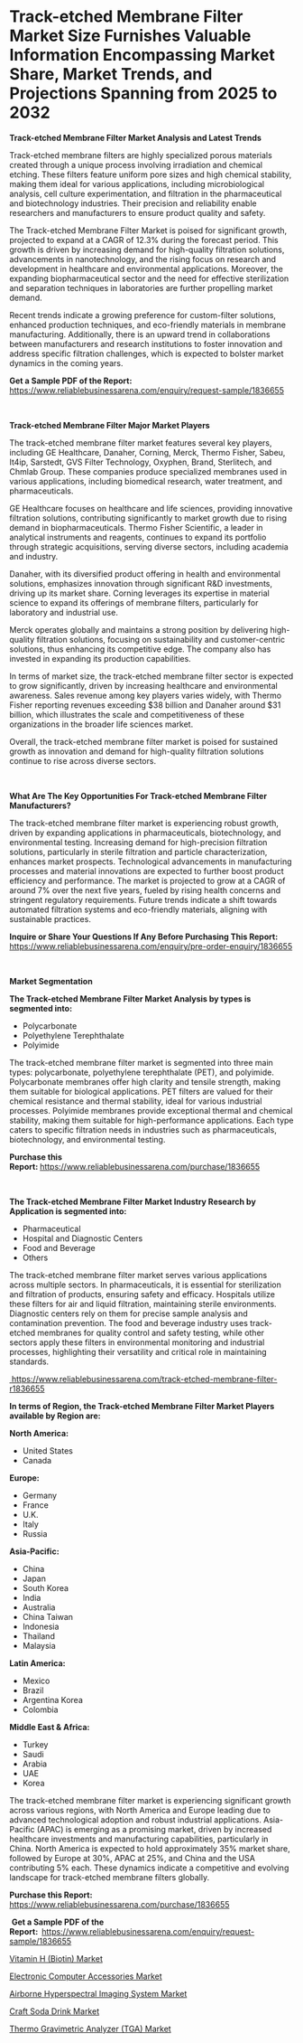 <p><h1>Track-etched Membrane Filter Market Size Furnishes Valuable Information Encompassing Market Share, Market Trends, and Projections Spanning from 2025 to 2032</h1></p><p><strong>Track-etched Membrane Filter Market Analysis and Latest Trends</strong></p>
<p><p>Track-etched membrane filters are highly specialized porous materials created through a unique process involving irradiation and chemical etching. These filters feature uniform pore sizes and high chemical stability, making them ideal for various applications, including microbiological analysis, cell culture experimentation, and filtration in the pharmaceutical and biotechnology industries. Their precision and reliability enable researchers and manufacturers to ensure product quality and safety.</p><p>The Track-etched Membrane Filter Market is poised for significant growth, projected to expand at a CAGR of 12.3% during the forecast period. This growth is driven by increasing demand for high-quality filtration solutions, advancements in nanotechnology, and the rising focus on research and development in healthcare and environmental applications. Moreover, the expanding biopharmaceutical sector and the need for effective sterilization and separation techniques in laboratories are further propelling market demand.</p><p>Recent trends indicate a growing preference for custom-filter solutions, enhanced production techniques, and eco-friendly materials in membrane manufacturing. Additionally, there is an upward trend in collaborations between manufacturers and research institutions to foster innovation and address specific filtration challenges, which is expected to bolster market dynamics in the coming years.</p></p>
<p><strong>Get a Sample PDF of the Report:&nbsp;</strong> <a href="https://www.reliablebusinessarena.com/enquiry/request-sample/1836655?utm_campaign=1990&utm_medium=2&utm_source=Github&utm_content=ia&utm_term=26032025&utm_id=track-etched-membrane-filter">https://www.reliablebusinessarena.com/enquiry/request-sample/1836655</a></p>
<p>&nbsp;</p>
<p><strong>Track-etched Membrane Filter Major Market Players</strong></p>
<p><p>The track-etched membrane filter market features several key players, including GE Healthcare, Danaher, Corning, Merck, Thermo Fisher, Sabeu, It4ip, Sarstedt, GVS Filter Technology, Oxyphen, Brand, Sterlitech, and Chmlab Group. These companies produce specialized membranes used in various applications, including biomedical research, water treatment, and pharmaceuticals.</p><p>GE Healthcare focuses on healthcare and life sciences, providing innovative filtration solutions, contributing significantly to market growth due to rising demand in biopharmaceuticals. Thermo Fisher Scientific, a leader in analytical instruments and reagents, continues to expand its portfolio through strategic acquisitions, serving diverse sectors, including academia and industry.</p><p>Danaher, with its diversified product offering in health and environmental solutions, emphasizes innovation through significant R&D investments, driving up its market share. Corning leverages its expertise in material science to expand its offerings of membrane filters, particularly for laboratory and industrial use.</p><p>Merck operates globally and maintains a strong position by delivering high-quality filtration solutions, focusing on sustainability and customer-centric solutions, thus enhancing its competitive edge. The company also has invested in expanding its production capabilities.</p><p>In terms of market size, the track-etched membrane filter sector is expected to grow significantly, driven by increasing healthcare and environmental awareness. Sales revenue among key players varies widely, with Thermo Fisher reporting revenues exceeding $38 billion and Danaher around $31 billion, which illustrates the scale and competitiveness of these organizations in the broader life sciences market.</p><p>Overall, the track-etched membrane filter market is poised for sustained growth as innovation and demand for high-quality filtration solutions continue to rise across diverse sectors.</p></p>
<p>&nbsp;</p>
<p><strong>What Are The Key Opportunities For Track-etched Membrane Filter Manufacturers?</strong></p>
<p><p>The track-etched membrane filter market is experiencing robust growth, driven by expanding applications in pharmaceuticals, biotechnology, and environmental testing. Increasing demand for high-precision filtration solutions, particularly in sterile filtration and particle characterization, enhances market prospects. Technological advancements in manufacturing processes and material innovations are expected to further boost product efficiency and performance. The market is projected to grow at a CAGR of around 7% over the next five years, fueled by rising health concerns and stringent regulatory requirements. Future trends indicate a shift towards automated filtration systems and eco-friendly materials, aligning with sustainable practices.</p></p>
<p><strong>Inquire or Share Your Questions If Any Before Purchasing This Report:</strong> <a href="https://www.reliablebusinessarena.com/enquiry/pre-order-enquiry/1836655?utm_campaign=1990&utm_medium=2&utm_source=Github&utm_content=ia&utm_term=26032025&utm_id=track-etched-membrane-filter">https://www.reliablebusinessarena.com/enquiry/pre-order-enquiry/1836655</a></p>
<p>&nbsp;</p>
<p><strong>Market Segmentation</strong></p>
<p><strong>The Track-etched Membrane Filter Market Analysis by types is segmented into:</strong></p>
<p><ul><li>Polycarbonate</li><li>Polyethylene Terephthalate</li><li>Polyimide</li></ul></p>
<p><p>The track-etched membrane filter market is segmented into three main types: polycarbonate, polyethylene terephthalate (PET), and polyimide. Polycarbonate membranes offer high clarity and tensile strength, making them suitable for biological applications. PET filters are valued for their chemical resistance and thermal stability, ideal for various industrial processes. Polyimide membranes provide exceptional thermal and chemical stability, making them suitable for high-performance applications. Each type caters to specific filtration needs in industries such as pharmaceuticals, biotechnology, and environmental testing.</p></p>
<p><strong>Purchase this Report:&nbsp;</strong><a href="https://www.reliablebusinessarena.com/purchase/1836655?utm_campaign=1990&utm_medium=2&utm_source=Github&utm_content=ia&utm_term=26032025&utm_id=track-etched-membrane-filter">https://www.reliablebusinessarena.com/purchase/1836655</a></p>
<p>&nbsp;</p>
<p><strong>The Track-etched Membrane Filter Market Industry Research by Application is segmented into:</strong></p>
<p><ul><li>Pharmaceutical</li><li>Hospital and Diagnostic Centers</li><li>Food and Beverage</li><li>Others</li></ul></p>
<p><p>The track-etched membrane filter market serves various applications across multiple sectors. In pharmaceuticals, it is essential for sterilization and filtration of products, ensuring safety and efficacy. Hospitals utilize these filters for air and liquid filtration, maintaining sterile environments. Diagnostic centers rely on them for precise sample analysis and contamination prevention. The food and beverage industry uses track-etched membranes for quality control and safety testing, while other sectors apply these filters in environmental monitoring and industrial processes, highlighting their versatility and critical role in maintaining standards.</p></p>
<p><a href="https://www.reliablebusinessarena.com/track-etched-membrane-filter-r1836655?utm_campaign=1990&utm_medium=2&utm_source=Github&utm_content=ia&utm_term=26032025&utm_id=track-etched-membrane-filter">&nbsp;https://www.reliablebusinessarena.com/track-etched-membrane-filter-r1836655</a></p>
<p><strong>In terms of Region, the Track-etched Membrane Filter Market Players available by Region are:</strong></p>
<p>
    <p> <strong> North America: </strong>
        <ul>
            <li>United States</li>
            <li>Canada</li>
        </ul>
        </p> 
    <p> <strong> Europe: </strong>
        <ul>
            <li>Germany</li>
            <li>France</li>
            <li>U.K.</li>
            <li>Italy</li>
            <li>Russia</li>
        </ul>
        </p> 
    <p> <strong> Asia-Pacific: </strong>
        <ul>
            <li>China</li>
            <li>Japan</li>
            <li>South Korea</li>
            <li>India</li>
            <li>Australia</li>
            <li>China Taiwan</li>
            <li>Indonesia</li>
            <li>Thailand</li>
            <li>Malaysia</li>
        </ul>
        </p> 
    <p> <strong> Latin America: </strong>
        <ul>
            <li>Mexico</li>
            <li>Brazil</li>
            <li>Argentina Korea</li>
            <li>Colombia</li>
        </ul>
        </p> 
    <p> <strong> Middle East & Africa: </strong>
        <ul>
            <li>Turkey</li>
            <li>Saudi</li>
            <li>Arabia</li>
            <li>UAE</li>
            <li>Korea</li>
        </ul>
    </p>
    </p>
<p><p>The track-etched membrane filter market is experiencing significant growth across various regions, with North America and Europe leading due to advanced technological adoption and robust industrial applications. Asia-Pacific (APAC) is emerging as a promising market, driven by increased healthcare investments and manufacturing capabilities, particularly in China. North America is expected to hold approximately 35% market share, followed by Europe at 30%, APAC at 25%, and China and the USA contributing 5% each. These dynamics indicate a competitive and evolving landscape for track-etched membrane filters globally.</p></p>
<p><strong>Purchase this Report: </strong><a href="https://www.reliablebusinessarena.com/purchase/1836655?utm_campaign=1990&utm_medium=2&utm_source=Github&utm_content=ia&utm_term=26032025&utm_id=track-etched-membrane-filter">https://www.reliablebusinessarena.com/purchase/1836655</a></p>
<p>&nbsp;<strong>Get a Sample PDF of the Report:&nbsp;&nbsp;</strong><a href="https://www.reliablebusinessarena.com/enquiry/request-sample/1836655?utm_campaign=1990&utm_medium=2&utm_source=Github&utm_content=ia&utm_term=26032025&utm_id=track-etched-membrane-filter">https://www.reliablebusinessarena.com/enquiry/request-sample/1836655</a></p>
<p><strong></strong></p>
<p><p><a href="https://github.com/hurstsaqibyl/Market-Research-Report-List-1/blob/main/vitamin-h-biotin-market.md?utm_campaign=1990&utm_medium=2&utm_source=Github&utm_content=ia&utm_term=26032025&utm_id=track-etched-membrane-filter">Vitamin H (Biotin) Market</a></p><p><a href="https://github.com/paullsiskec4/Market-Research-Report-List-1/blob/main/electronic-computer-accessories-market.md?utm_campaign=1990&utm_medium=2&utm_source=Github&utm_content=ia&utm_term=26032025&utm_id=track-etched-membrane-filter">Electronic Computer Accessories Market</a></p><p><a href="https://github.com/rutupueyed/Market-Research-Report-List-1/blob/main/airborne-hyperspectral-imaging-system-market.md?utm_campaign=1990&utm_medium=2&utm_source=Github&utm_content=ia&utm_term=26032025&utm_id=track-etched-membrane-filter">Airborne Hyperspectral Imaging System Market</a></p><p><a href="https://github.com/roehrtizonov/Market-Research-Report-List-1/blob/main/craft-soda-drink-market.md?utm_campaign=1990&utm_medium=2&utm_source=Github&utm_content=ia&utm_term=26032025&utm_id=track-etched-membrane-filter">Craft Soda Drink Market</a></p><p><a href="https://github.com/altafvaraswj/Market-Research-Report-List-1/blob/main/thermo-gravimetric-analyzer-tga-market.md?utm_campaign=1990&utm_medium=2&utm_source=Github&utm_content=ia&utm_term=26032025&utm_id=track-etched-membrane-filter">Thermo Gravimetric Analyzer (TGA) Market</a></p></p>